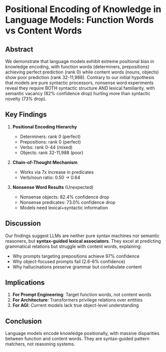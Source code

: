 # Positional Encoding of Knowledge in Language Models: Function Words vs Content Words

## Abstract

We demonstrate that language models exhibit extreme positional bias in knowledge encoding, 
with function words (determiners, prepositions) achieving perfect prediction (rank 0) while 
content words (nouns, objects) show poor prediction (rank 32-11,988). Contrary to our 
initial hypothesis that models are pure syntactic processors, nonsense word experiments 
reveal they require BOTH syntactic structure AND lexical familiarity, with semantic vacancy 
(82% confidence drop) hurting more than syntactic novelty (73% drop).

## Key Findings

1. **Positional Encoding Hierarchy**
   - Determiners: rank 0 (perfect)
   - Prepositions: rank 0 (perfect)
   - Verbs: rank 0-44 (mixed)
   - Objects: rank 32-11,988 (poor)

2. **Chain-of-Thought Mechanism**
   - Works via 7x increase in predicates
   - Verb/noun ratio: 0.50 → 0.64

3. **Nonsense Word Results** (Unexpected)
   - Nonsense objects: 82.4% confidence drop
   - Nonsense predicates: 73.0% confidence drop
   - Models need lexical+syntactic information

## Discussion

Our findings suggest LLMs are neither pure syntax machines nor semantic reasoners, but 
**syntax-guided lexical associators**. They excel at predicting grammatical relations 
but struggle with content words, explaining:
- Why prompts targeting prepositions achieve 97% confidence
- Why object-focused prompts fail (2.6-6% confidence)
- Why hallucinations preserve grammar but confabulate content

## Implications

1. **For Prompt Engineering**: Target function words, not content words
2. **For Architecture**: Transformers privilege relations over entities
3. **For AGI**: Current models lack true object-level understanding

## Conclusion

Language models encode knowledge positionally, with massive disparities between function 
and content words. They are syntax-guided pattern matchers, not reasoning systems.
